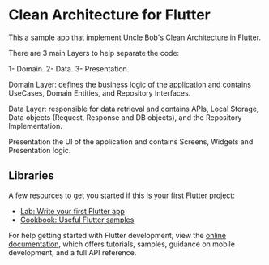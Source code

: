 # Clean Architecture for Flutter

This a sample app that implement Uncle Bob's Clean Architecture in Flutter.

There are 3 main Layers to help separate the code:

1- Domain.
2- Data.
3- Presentation.

Domain Layer: defines the business logic of the application and contains UseCases, Domain Entities, and Repository Interfaces.

Data Layer: responsible for data retrieval and contains APIs, Local Storage, Data objects (Request, Response and DB objects), and the Repository Implementation.

Presentation the UI of the application and contains Screens, Widgets and Presentation logic.

## Libraries



A few resources to get you started if this is your first Flutter project:

- [Lab: Write your first Flutter app](https://docs.flutter.dev/get-started/codelab)
- [Cookbook: Useful Flutter samples](https://docs.flutter.dev/cookbook)

For help getting started with Flutter development, view the
[online documentation](https://docs.flutter.dev/), which offers tutorials,
samples, guidance on mobile development, and a full API reference.
